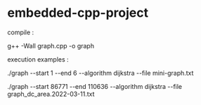 # embedded-cpp-project

compile :

g++ -Wall graph.cpp -o graph

execution examples :

./graph --start 1 --end 6 --algorithm dijkstra --file mini-graph.txt

./graph --start 86771 --end 110636 --algorithm dijkstra --file graph_dc_area.2022-03-11.txt
